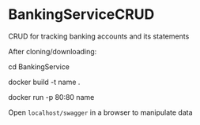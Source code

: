 # BankingServiceCRUD

CRUD for tracking banking accounts and its statements

After cloning/downloading:

cd BankingService

docker build -t name .

docker run -p 80:80 name


Open `localhost/swagger` in a browser to manipulate data
